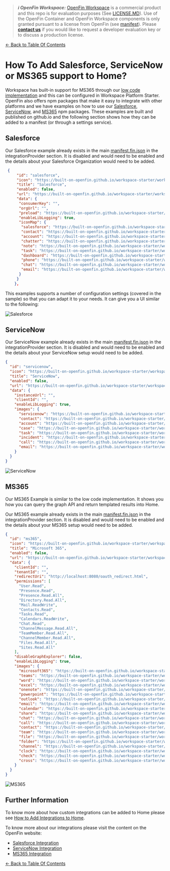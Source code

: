 > **_:information_source: OpenFin Workspace:_** [OpenFin Workspace](https://www.openfin.co/workspace/) is a commercial product and this repo is for evaluation purposes (See [LICENSE.MD](../LICENSE.MD)). Use of the OpenFin Container and OpenFin Workspace components is only granted pursuant to a license from OpenFin (see [manifest](../public/manifest.fin.json)). Please [**contact us**](https://www.openfin.co/workspace/poc/) if you would like to request a developer evaluation key or to discuss a production license.

[<- Back to Table Of Contents](../README.md)

# How To Add Salesforce, ServiceNow or MS365 support to Home?

Workspace has built-in support for MS365 through our [low code implementation](./how-to-setup-low-code-integrations.md) and this can be configured in Workspace Platform Starter. OpenFin also offers npm packages that make it easy to integrate with other platforms and we have examples on how to use our [Salesforce](../../integrate-with-salesforce/README.md), [ServiceNow](../../integrate-with-servicenow/README.md), and [MS365](../../integrate-with-ms365/README.md) npm packages. These examples are built and published on github.io and the following section shows how they can be added to a manifest (or through a settings service).

## Salesforce

Our Salesforce example already exists in the main [manifest.fin.json](../public/manifest.fin.json) in the integrationProvider section. It is disabled and would need to be enabled and the details about your Salesforce Organization would need to be added.

```json
 {
     "id": "salesforce",
     "icon": "https://built-on-openfin.github.io/workspace-starter/workspace/v17.4.0/integrate-with-salesforce/favicon.ico",
     "title": "Salesforce",
     "enabled": false,
     "url": "https://built-on-openfin.github.io/workspace-starter/workspace/v17.4.0/integrate-with-salesforce/js/modules/integrations/salesforce.bundle.js",
     "data": {
      "consumerKey": "",
      "orgUrl": "",
      "preload": "https://built-on-openfin.github.io/workspace-starter/workspace/v17.4.0/integrate-with-salesforce/js/preload.js",
      "enableLibLogging": true,
      "iconMap": {
       "salesforce": "https://built-on-openfin.github.io/workspace-starter/workspace/v17.4.0/integrate-with-salesforce/images/salesforce.svg",
       "contact": "https://built-on-openfin.github.io/workspace-starter/workspace/v17.4.0/integrate-with-salesforce/images/contact.svg",
       "account": "https://built-on-openfin.github.io/workspace-starter/workspace/v17.4.0/integrate-with-salesforce/images/account.svg",
       "chatter": "https://built-on-openfin.github.io/workspace-starter/workspace/v17.4.0/integrate-with-salesforce/images/chatter.svg",
       "note": "https://built-on-openfin.github.io/workspace-starter/workspace/v17.4.0/integrate-with-salesforce/images/note.svg",
       "task": "https://built-on-openfin.github.io/workspace-starter/workspace/v17.4.0/integrate-with-salesforce/images/task.svg",
       "dashboard": "https://built-on-openfin.github.io/workspace-starter/workspace/v17.4.0/integrate-with-salesforce/images/dashboard.svg",
       "phone": "https://built-on-openfin.github.io/workspace-starter/workspace/v17.4.0/integrate-with-salesforce/images/phone.svg",
       "chat": "https://built-on-openfin.github.io/workspace-starter/workspace/v17.4.0/integrate-with-salesforce/images/chat.svg",
       "email": "https://built-on-openfin.github.io/workspace-starter/workspace/v17.4.0/integrate-with-salesforce/images/email.svg"
      }
     }
    },
```

This examples supports a number of configuration settings (covered in the sample) so that you can adapt it to your needs. It can give you a UI similar to the following:

![Salesforce](./assets/home-salesforce.png)

## ServiceNow

Our ServiceNow example already exists in the main [manifest.fin.json](../public/manifest.fin.json) in the integrationProvider section. It is disabled and would need to be enabled and the details about your ServiceNow setup would need to be added.

```json
{
  "id": "servicenow",
  "icon": "https://built-on-openfin.github.io/workspace-starter/workspace/v17.4.0/integrate-with-servicenow/favicon.ico",
  "title": "ServiceNow",
  "enabled": false,
  "url": "https://built-on-openfin.github.io/workspace-starter/workspace/v17.4.0/integrate-with-servicenow/js/integrations/servicenow.bundle.js",
  "data": {
    "instanceUrl": "",
    "clientId": "",
    "enableLibLogging": true,
    "images": {
      "servicenow": "https://built-on-openfin.github.io/workspace-starter/workspace/v17.4.0/integrate-with-servicenow/images/apps/servicenow.svg",
      "contact": "https://built-on-openfin.github.io/workspace-starter/workspace/v17.4.0/integrate-with-servicenow/images/types/contact.svg",
      "account": "https://built-on-openfin.github.io/workspace-starter/workspace/v17.4.0/integrate-with-servicenow/images/types/account.svg",
      "case": "https://built-on-openfin.github.io/workspace-starter/workspace/v17.4.0/integrate-with-servicenow/images/types/case.svg",
      "task": "https://built-on-openfin.github.io/workspace-starter/workspace/v17.4.0/integrate-with-servicenow/images/types/task.svg",
      "incident": "https://built-on-openfin.github.io/workspace-starter/workspace/v17.4.0/integrate-with-servicenow/images/types/incident.svg",
      "call": "https://built-on-openfin.github.io/workspace-starter/workspace/v17.4.0/integrate-with-servicenow/images/icons/call.svg",
      "email": "https://built-on-openfin.github.io/workspace-starter/workspace/v17.4.0/integrate-with-servicenow/images/icons/email.svg"
    }
  }
}
```

![ServiceNow](./assets/home-servicenow.png)

## MS365

Our MS365 Example is similar to the low code implementation. It shows you how you can query the graph API and return templated results into Home.

Our MS365 example already exists in the main [manifest.fin.json](../public/manifest.fin.json) in the integrationProvider section. It is disabled and would need to be enabled and the details about your MS365 setup would need to be added.

```json
{
  "id": "ms365",
  "icon": "https://built-on-openfin.github.io/workspace-starter/workspace/v17.4.0/integrate-with-ms365/favicon.ico",
  "title": "Microsoft 365",
  "enabled": false,
  "url": "https://built-on-openfin.github.io/workspace-starter/workspace/v17.4.0/integrate-with-ms365/js/integrations/ms365.bundle.js",
  "data": {
    "clientId": "",
    "tenantId": "",
    "redirectUri": "http://localhost:8080/oauth_redirect.html",
    "permissions": [
      "User.Read",
      "Presence.Read",
      "Presence.Read.All",
      "Directory.Read.All",
      "Mail.ReadWrite",
      "Contacts.Read",
      "Tasks.Read",
      "Calendars.ReadWrite",
      "Chat.Read",
      "ChannelMessage.Read.All",
      "TeamMember.Read.All",
      "ChannelMember.Read.All",
      "Files.Read.All",
      "Sites.Read.All"
    ],
    "disableGraphExplorer": false,
    "enableLibLogging": true,
    "images": {
      "microsoft365": "https://built-on-openfin.github.io/workspace-starter/workspace/v17.4.0/integrate-with-ms365/images/apps/microsoft365.svg",
      "teams": "https://built-on-openfin.github.io/workspace-starter/workspace/v17.4.0/integrate-with-ms365/images/apps/teams.svg",
      "word": "https://built-on-openfin.github.io/workspace-starter/workspace/v17.4.0/integrate-with-ms365/images/apps/word.svg",
      "excel": "https://built-on-openfin.github.io/workspace-starter/workspace/v17.4.0/integrate-with-ms365/images/apps/excel.svg",
      "onenote": "https://built-on-openfin.github.io/workspace-starter/workspace/v17.4.0/integrate-with-ms365/images/apps/onenote.svg",
      "powerpoint": "https://built-on-openfin.github.io/workspace-starter/workspace/v17.4.0/integrate-with-ms365/images/apps/powerpoint.svg",
      "outlook": "https://built-on-openfin.github.io/workspace-starter/workspace/v17.4.0/integrate-with-ms365/images/apps/outlook-mail.svg",
      "email": "https://built-on-openfin.github.io/workspace-starter/workspace/v17.4.0/integrate-with-ms365/images/icons/email.svg",
      "calendar": "https://built-on-openfin.github.io/workspace-starter/workspace/v17.4.0/integrate-with-ms365/images/icons/calendar.svg",
      "share": "https://built-on-openfin.github.io/workspace-starter/workspace/v17.4.0/integrate-with-ms365/images/icons/share.svg",
      "chat": "https://built-on-openfin.github.io/workspace-starter/workspace/v17.4.0/integrate-with-ms365/images/icons/chat.svg",
      "call": "https://built-on-openfin.github.io/workspace-starter/workspace/v17.4.0/integrate-with-ms365/images/icons/call.svg",
      "contact": "https://built-on-openfin.github.io/workspace-starter/workspace/v17.4.0/integrate-with-ms365/images/icons/contact.svg",
      "team": "https://built-on-openfin.github.io/workspace-starter/workspace/v17.4.0/integrate-with-ms365/images/icons/team.svg",
      "file": "https://built-on-openfin.github.io/workspace-starter/workspace/v17.4.0/integrate-with-ms365/images/icons/file.svg",
      "folder": "https://built-on-openfin.github.io/workspace-starter/workspace/v17.4.0/integrate-with-ms365/images/icons/folder.svg",
      "channel": "https://built-on-openfin.github.io/workspace-starter/workspace/v17.4.0/integrate-with-ms365/images/icons/channel.svg",
      "clock": "https://built-on-openfin.github.io/workspace-starter/workspace/v17.4.0/integrate-with-ms365/images/icons/clock.svg",
      "check": "https://built-on-openfin.github.io/workspace-starter/workspace/v17.4.0/integrate-with-ms365/images/icons/check.svg",
      "cross": "https://built-on-openfin.github.io/workspace-starter/workspace/v17.4.0/integrate-with-ms365/images/icons/cross.svg"
    }
  }
}
```

![MS365](./assets/home-ms365.png)

## Further Information

To know more about how custom integrations can be added to Home please see [How to Add Integrations to Home](./how-to-add-integrations-to-home.md).

To know more about our integrations please visit the content on the OpenFin website:

- [Salesforce Integration](https://developers.openfin.co/of-docs/docs/salesforce-integration)
- [ServiceNow Integration](https://developers.openfin.co/of-docs/docs/servicenow-integration)
- [MS365 Integration](https://developers.openfin.co/of-docs/docs/ms365-integration)

[<- Back to Table Of Contents](../README.md)
